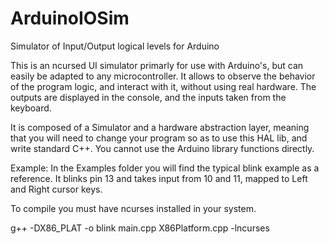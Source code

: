 # ArduinoIOSim
Simulator of Input/Output logical levels for Arduino

This is an ncursed UI simulator primarly for use with Arduino's, but can easily be adapted to any microcontroller. It allows to observe the behavior of the program logic, and interact with it, without using real hardware. The outputs are displayed in the console, and the inputs taken from the keyboard.

It is composed of a Simulator and a hardware abstraction layer, meaning that you will need to change your program so as to use this HAL lib, and write standard C++. You cannot use the Arduino library functions directly. 

Example:
In the Examples folder you will find the typical blink example as a reference. It blinks pin 13 and takes input from 10 and 11, mapped to Left and Right cursor keys.

To compile you must have ncurses installed in your system.

 g++ -DX86_PLAT -o blink main.cpp X86Platform.cpp -lncurses



